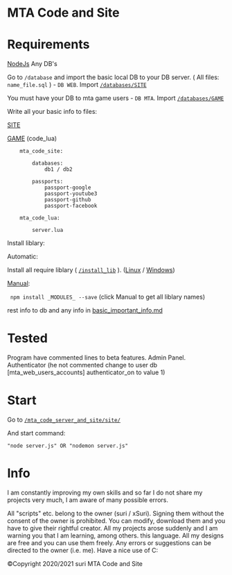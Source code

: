 # MTA Code and Site
# Requirements

[NodeJs](https://nodejs.org/en/)
Any DB's

Go to `/database` and import the basic local DB to your DB server. ( All files: `name_file.sql` ) - ``DB WEB``. Import [`/databases/SITE`](https://github.com/xSuri/mta_site/tree/main/databases/SITE)

You must have your DB to mta game users - ``DB MTA``. Import [`/databases/GAME`](https://github.com/xSuri/mta_site/tree/main/databases/GAME)

Write all your basic info to files: 

[SITE](https://github.com/xSuri/mta_site/tree/main/mta_code_server_and_site/site)

[GAME](https://github.com/xSuri/mta_site/tree/main/mta_code_server_and_site/server/mta_code_web_lua) (code_lua)

```
    mta_code_site:

        databases:
            db1 / db2

        passports:
            passport-google
            passport-youtube3
            passport-github
            passport-facebook

    mta_code_lua:
    
        server.lua
```

Install liblary:

Automatic:

Install all require liblary ( [`/install_lib`](https://github.com/xSuri/mta_site/tree/main/install_lib) ). ([Linux](https://github.com/xSuri/mta_site/tree/main/install_lib/Linux) / [Windows](https://github.com/xSuri/mta_site/tree/main/install_lib/Windows))

[Manual](https://github.com/xSuri/mta_site/tree/main/install_lib/Manual):

``` npm install _MODULES_ --save``` (click Manual to get all liblary names)

rest info to db and any info in [basic_important_info.md](https://github.com/xSuri/mta_site/blob/main/basic_important_info.md)

# Tested

Program have commented lines to beta features. Admin Panel. Authenticator (he not commented change to user db [mta_web_users_accounts] authenticator_on to value 1)

# Start

Go to [`/mta_code_server_and_site/site/`](https://github.com/xSuri/mta_site/tree/main/mta_code_server_and_site/site)

And start command:

``` "node server.js" OR "nodemon server.js" ```

# Info
I am constantly improving my own skills and so far I do not share my projects very much, I am aware of many possible errors.


All "scripts" etc. belong to the owner (suri / xSuri). Signing them without the consent of the owner is prohibited. You can modify, download them and you have to give their rightful creator. All my projects arose suddenly and I am warning you that I am learning, among others. this language. All my designs are free and you can use them freely. Any errors or suggestions can be directed to the owner (i.e. me). Have a nice use of C:

©Copyright 2020/2021 suri
MTA Code and Site
